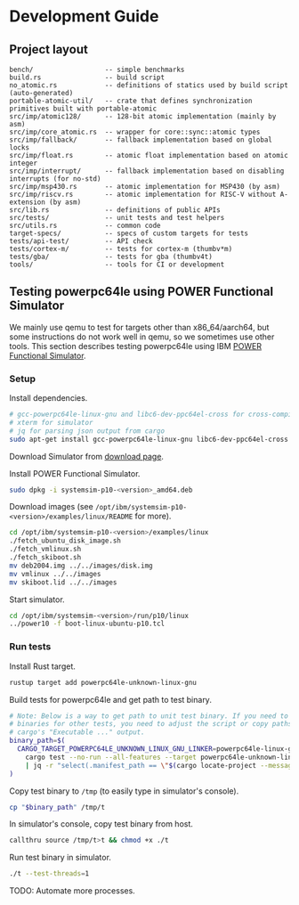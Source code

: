 # Development Guide

## Project layout

```text
bench/                  -- simple benchmarks
build.rs                -- build script
no_atomic.rs            -- definitions of statics used by build script (auto-generated)
portable-atomic-util/   -- crate that defines synchronization primitives built with portable-atomic
src/imp/atomic128/      -- 128-bit atomic implementation (mainly by asm)
src/imp/core_atomic.rs  -- wrapper for core::sync::atomic types
src/imp/fallback/       -- fallback implementation based on global locks
src/imp/float.rs        -- atomic float implementation based on atomic integer
src/imp/interrupt/      -- fallback implementation based on disabling interrupts (for no-std)
src/imp/msp430.rs       -- atomic implementation for MSP430 (by asm)
src/imp/riscv.rs        -- atomic implementation for RISC-V without A-extension (by asm)
src/lib.rs              -- definitions of public APIs
src/tests/              -- unit tests and test helpers
src/utils.rs            -- common code
target-specs/           -- specs of custom targets for tests
tests/api-test/         -- API check
tests/cortex-m/         -- tests for cortex-m (thumbv*m)
tests/gba/              -- tests for gba (thumbv4t)
tools/                  -- tools for CI or development
```

## Testing powerpc64le using POWER Functional Simulator

We mainly use qemu to test for targets other than x86_64/aarch64, but some instructions do not work well in qemu, so we sometimes use other tools. This section describes testing powerpc64le using IBM [POWER Functional Simulator](https://www.ibm.com/support/pages/node/6491145).

### Setup

Install dependencies.

```sh
# gcc-powerpc64le-linux-gnu and libc6-dev-ppc64el-cross for cross-compiling
# xterm for simulator
# jq for parsing json output from cargo
sudo apt-get install gcc-powerpc64le-linux-gnu libc6-dev-ppc64el-cross xterm jq
```

Download Simulator from [download page](https://www.ibm.com/support/pages/node/6493437).

Install POWER Functional Simulator.

```sh
sudo dpkg -i systemsim-p10-<version>_amd64.deb
```

Download images (see `/opt/ibm/systemsim-p10-<version>/examples/linux/README` for more).

```sh
cd /opt/ibm/systemsim-p10-<version>/examples/linux
./fetch_ubuntu_disk_image.sh
./fetch_vmlinux.sh
./fetch_skiboot.sh
mv deb2004.img ../../images/disk.img
mv vmlinux ../../images
mv skiboot.lid ../../images
```

Start simulator.

```sh
cd /opt/ibm/systemsim-<version>/run/p10/linux
../power10 -f boot-linux-ubuntu-p10.tcl
```

### Run tests

Install Rust target.

```sh
rustup target add powerpc64le-unknown-linux-gnu
```

Build tests for powerpc64le and get path to test binary.

```sh
# Note: Below is a way to get path to unit test binary. If you need to get
# binaries for other tests, you need to adjust the script or copy paths from
# cargo's "Executable ..." output.
binary_path=$(
  CARGO_TARGET_POWERPC64LE_UNKNOWN_LINUX_GNU_LINKER=powerpc64le-linux-gnu-gcc \
    cargo test --no-run --all-features --target powerpc64le-unknown-linux-gnu --message-format=json --release \
    | jq -r "select(.manifest_path == \"$(cargo locate-project --message-format=plain)\") | select(.executable != null) | .executable"
)
```

Copy test binary to `/tmp` (to easily type in simulator's console).

```sh
cp "$binary_path" /tmp/t
```

In simulator's console, copy test binary from host.

```sh
callthru source /tmp/t>t && chmod +x ./t
```

Run test binary in simulator.

```sh
./t --test-threads=1
```

TODO: Automate more processes.
